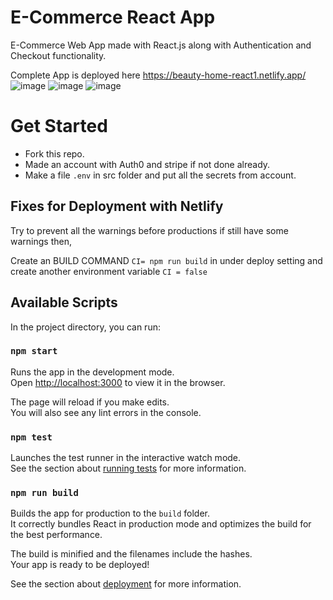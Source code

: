 # E-Commerce React App

E-Commerce Web App made with React.js along with Authentication and Checkout functionality.

Complete App is deployed here https://beauty-home-react1.netlify.app/
![image](https://user-images.githubusercontent.com/75572829/158166836-c915b951-c071-46b2-92a8-31d80bd55581.png)
![image](https://user-images.githubusercontent.com/75572829/158166950-7355513c-8101-4ed1-9af2-762693d23203.png)
![image](https://user-images.githubusercontent.com/75572829/158167212-001b3dd7-e8cb-45fb-afa2-553fbe49205e.png)

# Get Started
- Fork this repo.
- Made an account with Auth0 and stripe if not done already.
- Make a file `.env` in src folder and put all the secrets from account.

## Fixes for Deployment with Netlify
Try to prevent all the warnings before productions if still have some warnings then,

Create an BUILD COMMAND `CI= npm run build` in under deploy setting and create another environment variable `CI = false`

## Available Scripts

In the project directory, you can run:

### `npm start`

Runs the app in the development mode.\
Open [http://localhost:3000](http://localhost:3000) to view it in the browser.

The page will reload if you make edits.\
You will also see any lint errors in the console.

### `npm test`

Launches the test runner in the interactive watch mode.\
See the section about [running tests](https://facebook.github.io/create-react-app/docs/running-tests) for more information.

### `npm run build`

Builds the app for production to the `build` folder.\
It correctly bundles React in production mode and optimizes the build for the best performance.

The build is minified and the filenames include the hashes.\
Your app is ready to be deployed!

See the section about [deployment](https://facebook.github.io/create-react-app/docs/deployment) for more information.


